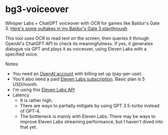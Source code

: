 # bg3-voiceover
Whisper Labs + ChatGPT voiceover with OCR for games like Baldur's Gate 3. [Here's some outtakes in my Baldur's Gate 3 playthrough](https://youtu.be/bOrfytcX8mM?si=Z8GBHDHv-Qobd8Va)

This tool uses OCR to read text on the screen, then queries it through OpenAI's ChatGPT API to check its meaningfulness. If yes, it generates dialogue via GPT and plays it as voiceover, using Eleven Labs with a specified voice.

Notes: 
  - You need an [OpenAI account](https://tinyurl.com/euxs2xvw) with billing set up (pay-per-use).
  - You'll also need a paid [Eleven Labs subscription](https://elevenlabs.io/speech-synthesis). Basic plan is 5 USD/month.
  - I'm using this [Eleven Labs API](https://github.com/lugia19/elevenlabslib)
  - Latency 
    - It is rather high.
    - There are ways to partially mitigate by using GPT 3.5-turbo instead of GPT-4.
    - The bottleneck is mainly with Eleven Labs. There may be ways to improve Eleven Labs streaming performance, but I haven't dived into that yet.
